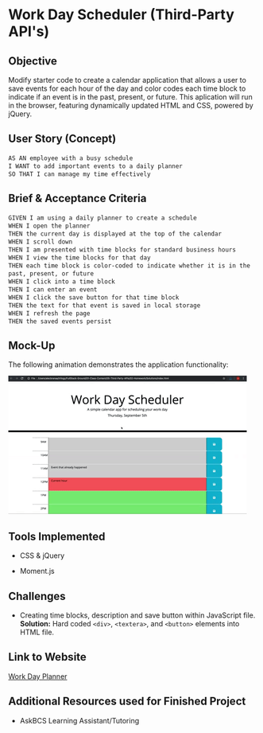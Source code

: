 # Work Day Scheduler (Third-Party API's)

## Objective

Modify starter code to create a calendar application that allows a user to save events for each hour of the day and color codes each time block to indicate if an event is in the past, present, or future. This aplication will run in the browser, featuring dynamically updated HTML and CSS, powered by jQuery.

## User Story (Concept)

```
AS AN employee with a busy schedule
I WANT to add important events to a daily planner
SO THAT I can manage my time effectively
```

## Brief & Acceptance Criteria

```
GIVEN I am using a daily planner to create a schedule
WHEN I open the planner
THEN the current day is displayed at the top of the calendar
WHEN I scroll down
THEN I am presented with time blocks for standard business hours
WHEN I view the time blocks for that day
THEN each time block is color-coded to indicate whether it is in the past, present, or future
WHEN I click into a time block
THEN I can enter an event
WHEN I click the save button for that time block
THEN the text for that event is saved in local storage
WHEN I refresh the page
THEN the saved events persist
```

## Mock-Up

The following animation demonstrates the application functionality:

![day planner demo](./Assets/05-third-party-apis-homework-demo.gif)

## Tools Implemented

* CSS & jQuery

* Moment.js

## Challenges

* Creating time blocks, description and save button within JavaScript file.
    **Solution:** Hard coded `<div>`, `<textera>`, and `<button>` elements into HTML file.

## Link to Website

[Work Day Planner](https://e-burton.github.io/Work-Day-Scheduler-Third-Party-APIs/)

## Additional Resources used for Finished Project

* AskBCS Learning Assistant/Tutoring

